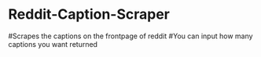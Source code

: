 # Reddit-Caption-Scraper
#Scrapes the captions on the frontpage of reddit
#You can input how many captions you want returned
